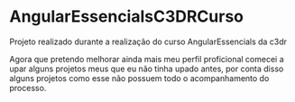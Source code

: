 # AngularEssencialsC3DRCurso
Projeto realizado durante a realização do curso AngularEssencials da c3dr

Agora que pretendo melhorar ainda mais meu perfil proficional comecei a upar alguns projetos meus que eu não tinha upado antes, por conta disso alguns projetos como esse não possuem todo o acompanhamento do processo. 
